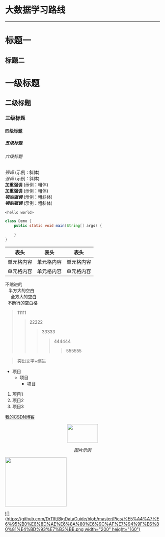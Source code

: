 # 大数据学习路线
---

标题一
======
标题二
------


# 一级标题  
## 二级标题  
### 三级标题  
#### 四级标题  
##### 五级标题  
###### 六级标题 



*强调*  (示例：斜体)  
 _强调_  (示例：斜体)  
**加重强调**  (示例：粗体)  
 __加重强调__ (示例：粗体)  
***特别强调*** (示例：粗斜体)  
___特别强调___  (示例：粗斜体) 



`<hello world>`  


```java
class Demo {
    public static void main(String[] args) {
        
    }
}
``` 


 表头  | 表头  | 表头
 ---- | ----- | ------  
 单元格内容  | 单元格内容 | 单元格内容 
 单元格内容  | 单元格内容 | 单元格内容  

不缩进的  
&ensp; 半方大的空白  
&emsp; 全方大的空白  
&nbsp;           不断行的空白格  




>11111
>>22222
>>>33333
>>>>444444
>>>>>555555


> 突出文字+缩进


- 项目
  - 项目
    - 项目

1. 项目1
2. 项目2
3. 项目3

[我的CSDN博客](https://blog.csdn.net/qq_41544550/article/details/103323540)  

<p align="center">
<img src="https://github.com/Dr11ft/BigDataGuide/blob/master/Pics/%E5%A4%A7%E6%95%B0%E6%8D%AE%E6%8A%80%E6%9C%AF%E7%94%9F%E6%80%81%E4%BD%93%E7%B3%BB.png" width="100" height="60"/>  
<p align="center">
<em>图片示例</em>
</p>
</p>


<img src="https://github.com/Dr11ft/BigDataGuide/blob/master/Pics/%E5%A4%A7%E6%95%B0%E6%8D%AE%E6%8A%80%E6%9C%AF%E7%94%9F%E6%80%81%E4%BD%93%E7%B3%BB.png" width="200" height="160"/>  

[![](https://github.com/Dr11ft/BigDataGuide/blob/master/Pics/%E5%A4%A7%E6%95%B0%E6%8D%AE%E6%8A%80%E6%9C%AF%E7%94%9F%E6%80%81%E4%BD%93%E7%B3%BB.png width="200" height="160")](https://blog.csdn.net/lovechris00/article/details/82379382)









